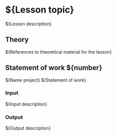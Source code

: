 # ${Lesson topic}
${Lesson description}


## Theory
${References to theoretical material for the lesson}


## Statement of work ${number}
${Name project}
${Statement of work}

### Input
${Input description}

### Output
${Output description}